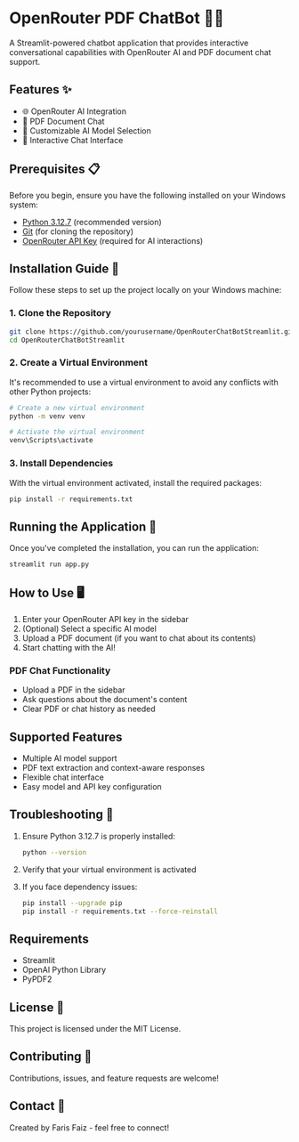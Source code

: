 # OpenRouter PDF ChatBot 🤖📄

A Streamlit-powered chatbot application that provides interactive conversational capabilities with OpenRouter AI and PDF document chat support.

## Features ✨

- 🌐 OpenRouter AI Integration
- 📄 PDF Document Chat
- 🔑 Customizable AI Model Selection
- 💬 Interactive Chat Interface

## Prerequisites 📋

Before you begin, ensure you have the following installed on your Windows system:
- [Python 3.12.7](https://www.python.org/downloads/release/python-3127/) (recommended version)
- [Git](https://git-scm.com/downloads) (for cloning the repository)
- [OpenRouter API Key](https://openrouter.ai/) (required for AI interactions)

## Installation Guide 🚀

Follow these steps to set up the project locally on your Windows machine:

### 1. Clone the Repository

```bash
git clone https://github.com/yourusername/OpenRouterChatBotStreamlit.git
cd OpenRouterChatBotStreamlit
```

### 2. Create a Virtual Environment

It's recommended to use a virtual environment to avoid any conflicts with other Python projects:

```bash
# Create a new virtual environment
python -m venv venv

# Activate the virtual environment
venv\Scripts\activate
```

### 3. Install Dependencies

With the virtual environment activated, install the required packages:

```bash
pip install -r requirements.txt
```

## Running the Application 🎯

Once you've completed the installation, you can run the application:

```bash
streamlit run app.py
```

## How to Use 🖥️

1. Enter your OpenRouter API key in the sidebar
2. (Optional) Select a specific AI model
3. Upload a PDF document (if you want to chat about its contents)
4. Start chatting with the AI!

### PDF Chat Functionality

- Upload a PDF in the sidebar
- Ask questions about the document's content
- Clear PDF or chat history as needed

## Supported Features

- Multiple AI model support
- PDF text extraction and context-aware responses
- Flexible chat interface
- Easy model and API key configuration

## Troubleshooting 🔧

1. Ensure Python 3.12.7 is properly installed:
   ```bash
   python --version
   ```

2. Verify that your virtual environment is activated

3. If you face dependency issues:
   ```bash
   pip install --upgrade pip
   pip install -r requirements.txt --force-reinstall
   ```

## Requirements

- Streamlit
- OpenAI Python Library
- PyPDF2

## License 📄

This project is licensed under the MIT License.

## Contributing 🤝

Contributions, issues, and feature requests are welcome!

## Contact 📧

Created by Faris Faiz - feel free to connect!

